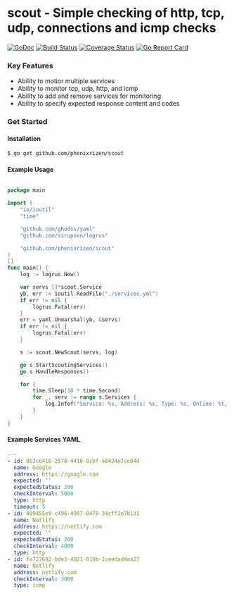 # scout - Simple checking of http, tcp, udp, connections and icmp checks
[![GoDoc](https://img.shields.io/badge/godoc-reference-blue.svg)](http://godoc.org/github.com/phenixrizen/scout)
[![Build Status](https://travis-ci.org/phenixrizen/scout.svg?branch=master)](https://travis-ci.org/phenixrizen/scout)
[![Coverage Status](https://coveralls.io/repos/github/phenixrizen/scout/badge.svg?branch=master)](https://coveralls.io/github/phenixrizen/scout?branch=master)
[![Go Report Card](https://goreportcard.com/badge/github.com/phenixrizen/scout)](https://goreportcard.com/report/github.com/phenixrizen/scout)

### Key Features
- Ability to motior multiple services
- Ability to monitor tcp, udp, http, and icmp
- Ability to add and remove services for monitoring
- Ability to specify expected response content and codes

### Get Started

#### Installation
```bash
$ go get github.com/phenixrizen/scout
```

#### Example Usage
```go

package main

import (
	"io/ioutil"
	"time"

	"github.com/ghodss/yaml"
	"github.com/sirupsen/logrus"

	"github.com/phenixrizen/scout"
)
[]
func main() {
	log := logrus.New()

	var servs []*scout.Service
	yb, err := ioutil.ReadFile("./services.yml")
	if err != nil {
		logrus.Fatal(err)
	}
	err = yaml.Unmarshal(yb, &servs)
	if err != nil {
		logrus.Fatal(err)
	}

	s := scout.NewScout(servs, log)

	go s.StartScoutingServices()
	go s.HandleResponses()

	for {
		time.Sleep(30 * time.Second)
		for _, serv := range s.Services {
			log.Infof("Service: %s, Address: %s, Type: %s, Online: %t, Last Online: %s, Last Status Code: %d, Latency: %.6fs, Ping Time: %.6fs", serv.Name, serv.Address, serv.Type, serv.Online, serv.LastOnline, serv.LastStatusCode, serv.Latency, serv.PingTime)
		}
	}
}
```

#### Example Services YAML
```yaml
---
- id: 8b3c6416-2578-4418-8cbf-a8424e7ce04d
  name: Google
  address: https://google.com
  expected: ''
  expectedStatus: 200
  checkInterval: 5000
  type: http
  timeout: 5
- id: 409455e9-c496-4907-8478-34cff2e7b131
  name: Netlify
  address: https://netlify.com
  expected: ''
  expectedStatus: 200
  checkInterval: 4000
  type: http
- id: fe727692-bde3-4021-819b-1ceedad4aa27
  name: Netlify
  address: netlify.com
  checkInterval: 3000
  type: icmp
```